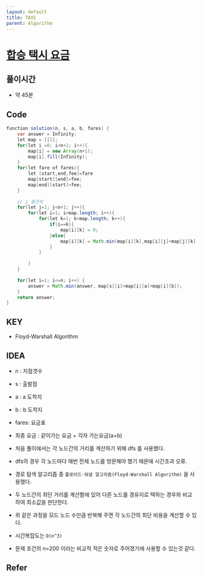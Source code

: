```yaml
---
layout: default
title: TAXI
parent: Algorithm
---
```


# <a href="https://programmers.co.kr/learn/courses/30/lessons/72413">합승 택시 요금</a>


## 풀이시간
- 약 45분
  

## Code

```java
function solution(n, s, a, b, fares) {
    var answer = Infinity;
    let map = [[]];
    for(let i =0; i<n+1; i++){
        map[i] = new Array(n+1);
        map[i].fill(Infinity);
    }
    for(let fare of fares){
        let [start,end,fee]=fare
        map[start][end]=fee;
        map[end][start]=fee;
    }
  
    // j 중간지
    for(let j=1; j<n+1; j++){
        for(let i=1; i<map.length; i++){
            for(let k=1; k<map.length; k++){
                if(i==k){
                    map[i][k] = 0;
                }else{
                    map[i][k] = Math.min(map[i][k],map[i][j]+map[j][k]);  
                }
            }

        }
    }
   
    for(let i=1; i<=n; i++) {
        answer = Math.min(answer, map[s][i]+map[i][a]+map[i][b]);
    }
    return answer;
}

```

## KEY
- Floyd-Warshall Algorithm


## IDEA


- n : 지점갯수
- s : 출발점
- a : a 도착지
- b : b 도착지
- fares: 요금표

- 최종 요금 : 같이가는 요금 + 각자 가는요금(a+b)
- 처음 풀이에서는 각 노드간의 거리를 계산하기 위해 dfs 를 사용했다.
- dfs의 경우 각 노드마다 매번 전체 노드를 방문해야 했기 때문에 시간초과 오류.
- 경로 탐색 알고리즘 중 `플로이드-워셜 알고리즘(Floyd-Warshall Algorithm)` 을 사용했다.
- 두 노드간의 최단 거리를 계산함에 있어 다른 노드를 경유지로 택하는 경우와 비교하여 최소값을 판단한다.
- 위 같은 과정을 모드 노드 수만큼 반복해 주면 각 노드간의 최단 비용을 계산할 수 있다.
- 시간복잡도는 `O(n^3)`
- 문제 조건의 n=200 이라는 비교적 적은 숫자로 주어졌기에 사용할 수 있는것 같다.




## Refer




